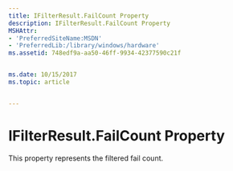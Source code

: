 ```yaml
---
title: IFilterResult.FailCount Property
description: IFilterResult.FailCount Property
MSHAttr:
- 'PreferredSiteName:MSDN'
- 'PreferredLib:/library/windows/hardware'
ms.assetid: 748edf9a-aa50-46ff-9934-42377590c21f


ms.date: 10/15/2017
ms.topic: article


---
```


# IFilterResult.FailCount Property


This property represents the filtered fail count.

 

 







